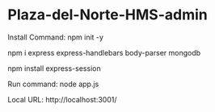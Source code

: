 # Plaza-del-Norte-HMS-admin

Install Command: npm init -y  

npm i express express-handlebars body-parser mongodb 

npm install express-session

Run command:
node app.js

Local URL:
http://localhost:3001/
